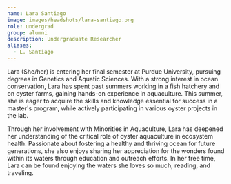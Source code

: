 ```yaml
---
name: Lara Santiago
image: images/headshots/lara-santiago.png
role: undergrad
group: alumni
description: Undergraduate Researcher
aliases: 
  - L. Santiago
---
```


Lara (She/her) is entering her final semester at Purdue University, pursuing degrees in Genetics and Aquatic Sciences. With a strong interest in ocean conservation, Lara has spent past summers working in a fish hatchery and on oyster farms, gaining hands-on experience in aquaculture. This summer, she is eager to acquire the skills and knowledge essential for success in a master's program, while actively participating in various oyster projects in the lab. 

Through her involvement with Minorities in Aquaculture, Lara has deepened her understanding of the critical role of oyster aquaculture in ecosystem health. Passionate about fostering a healthy and thriving ocean for future generations, she also enjoys sharing her appreciation for the wonders found within its waters through education and outreach efforts. In her free time, Lara can be found enjoying the waters she loves so much, reading, and traveling.
